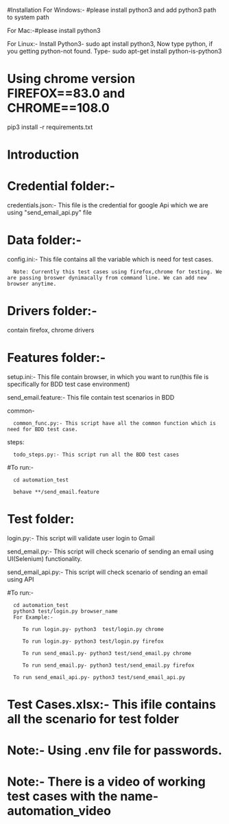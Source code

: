 #Installation
For Windows:- #please install python3 and add python3 path to system path

For Mac:-#please install python3

For Linux:- Install Python3- sudo apt install python3, 
   Now type python, if you getting python-not found.
   Type- sudo apt-get install python-is-python3

# Using chrome version FIREFOX==83.0 and CHROME==108.0

pip3 install -r requirements.txt

# Introduction

# Credential folder:-

   credentials.json:- This file is the credential for google Api which we are using "send_email_api.py" file

# Data folder:-

   config.ini:- This file contains all the variable which is need for test cases.

      Note: Currently this test cases using firefox,chrome for testing. We are passing broswer dynimacally from command line. We can add new browser anytime.

# Drivers folder:-
   contain firefox, chrome drivers

# Features folder:-

   setup.ini:- This file contain browser, in which you want to run(this file is specifically for BDD test case environment)

   send_email.feature:- This file contain test scenarios in BDD

   common-

      common_func.py:- This script have all the common function which is need for BDD test case.

   steps:

      todo_steps.py:- This script run all the BDD test cases

   #To run:-

      cd automation_test

      behave **/send_email.feature

# Test folder:

   login.py:- This script will validate user login to Gmail

   send_email.py:- This script will check scenario of sending an email using UI(Selenium) functionality.

   send_email_api.py:- This script will check scenario of sending an email using API

   #To run:-

      cd automation_test
      python3 test/login.py browser_name
      For Example:-

         To run login.py- python3  test/login.py chrome

         To run login.py- python3 test/login.py firefox

         To run send_email.py- python3 test/send_email.py chrome

         To run send_email.py- python3 test/send_email.py firefox

      To run send_email_api.py- python3 test/send_email_api.py

# Test Cases.xlsx:- This ifile contains all the scenario for test folder

# Note:- Using .env file for passwords.

# Note:- There is a video of working test cases with the name-automation_video 



